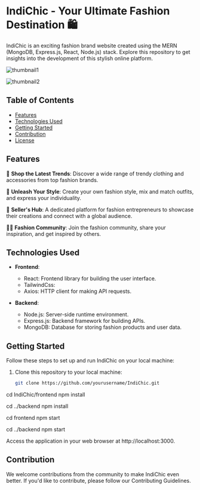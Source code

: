# IndiChic - Your Ultimate Fashion Destination 🛍️

IndiChic is an exciting fashion brand website created using the MERN (MongoDB, Express.js, React, Node.js) stack. Explore this repository to get insights into the development of this stylish online platform.



![thumbnail1](https://github.com/remixalpha/indichic/assets/98940581/da9f321f-5f7b-4271-8ef1-97bfdbf3ce92)


![thumbnail2](https://github.com/remixalpha/indichic/assets/98940581/85c4547c-f9e1-4f96-98cf-c5dfacf17cf6)



## Table of Contents

- [Features](#features)
- [Technologies Used](#technologies-used)
- [Getting Started](#getting-started)
- [Contribution](#contribution)
- [License](#license)

## Features

👗 **Shop the Latest Trends**: Discover a wide range of trendy clothing and accessories from top fashion brands.

🌟 **Unleash Your Style**: Create your own fashion style, mix and match outfits, and express your individuality.

💼 **Seller's Hub**: A dedicated platform for fashion entrepreneurs to showcase their creations and connect with a global audience.

👩‍🎤 **Fashion Community**: Join the fashion community, share your inspiration, and get inspired by others.

## Technologies Used

- **Frontend**:
  - React: Frontend library for building the user interface.
  - TailwindCss: 
  - Axios: HTTP client for making API requests.


- **Backend**:
  - Node.js: Server-side runtime environment.
  - Express.js: Backend framework for building APIs.
  - MongoDB: Database for storing fashion products and user data.






## Getting Started

Follow these steps to set up and run IndiChic on your local machine:

1. Clone this repository to your local machine:

   ```bash
   git clone https://github.com/yourusername/IndiChic.git

cd IndiChic/frontend
npm install

cd ../backend
npm install

cd frontend
npm start

cd ../backend
npm start

Access the application in your web browser at http://localhost:3000.

## Contribution
We welcome contributions from the community to make IndiChic even better. If you'd like to contribute, please follow our Contributing Guidelines.



